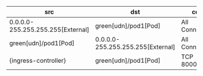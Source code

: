 | src | dst | conn |
|-----|-----|------|
| 0.0.0.0-255.255.255.255[External] | green[udn]/pod1[Pod] | All Connections |
| green[udn]/pod1[Pod] | 0.0.0.0-255.255.255.255[External] | All Connections |
| {ingress-controller} | green[udn]/pod1[Pod] | TCP 8000,8090 |
